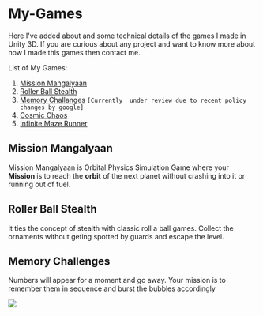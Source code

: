 
# My-Games

Here I've added about and some technical details of the games I made in Unity 3D. If you are curious about any project and want to
know more about how I made this games then contact me.

List of My Games:

 1. [Mission Mangalyaan](https://play.google.com/store/apps/details?id=com.nirav.SRA)
 2. [Roller Ball Stealth](https://play.google.com/store/apps/details?id=com.nirav.rbs)
 3. [Memory Challanges](https://www.amazon.in/Nirav-Memory-Challenges/dp/B07VYM273Z) `[Currently  under review due to recent policy changes by google]`
 4. [Cosmic Chaos](https://play.google.com/store/apps/details?id=com.nirav.cc3d)
 5. [Infinite Maze Runner](https://play.google.com/store/apps/details?id=com.nirav.imr)

## Mission Mangalyaan

Mission Mangalyaan is Orbital Physics Simulation Game where your **Mission** is to reach the **orbit** of the next planet without crashing into it or running out of fuel.

## Roller Ball Stealth
It ties the concept of stealth with classic roll a ball games. Collect the ornaments without geting spotted by guards and escape the level.

## Memory Challenges

Numbers will appear for a moment and go away. Your mission is to remember them in sequence and burst the bubbles accordingly

![](https://images-eu.ssl-images-amazon.com/images/I/81pIHG%2BkiLL.png)

